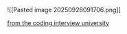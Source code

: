 
![[Pasted image 20250926091706.png]]

[from the coding interview university](https://github.com/jwasham/coding-interview-university?tab=readme-ov-file#coding-problems)

